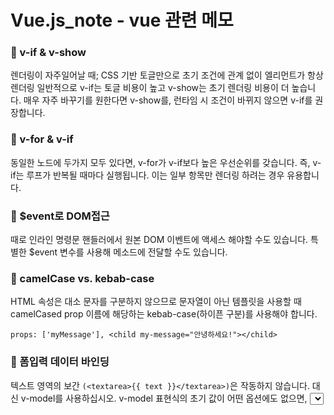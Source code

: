 # Vue.js_note - vue 관련 메모

### 🔶 v-if & v-show
렌더링이 자주일어날 때; CSS 기반 토글만으로 초기 조건에 관계 없이 엘리먼트가 항상 렌더링
일반적으로 v-if는 토글 비용이 높고 v-show는 초기 렌더링 비용이 더 높습니다. 매우 자주 바꾸기를 원한다면 v-show를, 런타임 시 조건이 바뀌지 않으면 v-if를 권장합니다.

### 🔶 v-for & v-if
동일한 노드에 두가지 모두 있다면, v-for가 v-if보다 높은 우선순위를 갖습니다. 즉, v-if는 루프가 반복될 때마다 실행됩니다. 이는 일부 항목만 렌더링 하려는 경우 유용합니다.

### 🔶 $event로 DOM접근
때로 인라인 명령문 핸들러에서 원본 DOM 이벤트에 액세스 해야할 수도 있습니다. 특별한 $event 변수를 사용해 메소드에 전달할 수도 있습니다.

### 🔶 camelCase vs. kebab-case
HTML 속성은 대소 문자를 구분하지 않으므로 문자열이 아닌 템플릿을 사용할 때 camelCased prop 이름에 해당하는 kebab-case(하이픈 구분)를 사용해야 합니다.
```
props: ['myMessage'], <child my-message="안녕하세요!"></child>
```
### 🔶 폼입력 데이터 바인딩
텍스트 영역의 보간 `(<textarea>{{ text }}</textarea>)`은 작동하지 않습니다. 대신 v-model를 사용하십시오.
v-model 표현식의 초기 값이 어떤 옵션에도 없으면, <select> 엘리먼트는 “선택없음” 상태로 렌더링됩니다. iOS에서는 이 경우 변경 이벤트가 발생하지 않아 사용자가 첫 번째 항목을 선택할 수 없게됩니다. 사용하지 않는 옵션에 빈 값을 넣는 것이 좋습니다.
